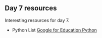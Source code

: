 ## Day 7 resources
Interesting resources for day 7.

- Python List [Google for Education Python](https://developers.google.com/edu/python/lists#for-and-in)